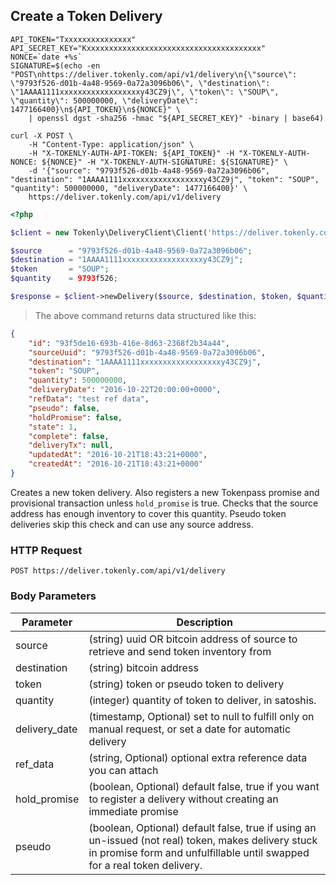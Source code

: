 ## Create a Token Delivery

```shell
API_TOKEN="Txxxxxxxxxxxxxxx"
API_SECRET_KEY="Kxxxxxxxxxxxxxxxxxxxxxxxxxxxxxxxxxxxxxxx"
NONCE=`date +%s`
SIGNATURE=$(echo -en "POST\nhttps://deliver.tokenly.com/api/v1/delivery\n{\"source\": \"9793f526-d01b-4a48-9569-0a72a3096b06\", \"destination\": \"1AAAA1111xxxxxxxxxxxxxxxxxxy43CZ9j\", \"token\": \"SOUP\", \"quantity\": 500000000, \"deliveryDate\": 1477166400}\n${API_TOKEN}\n${NONCE}" \
    | openssl dgst -sha256 -hmac "${API_SECRET_KEY}" -binary | base64)

curl -X POST \
    -H "Content-Type: application/json" \
    -H "X-TOKENLY-AUTH-API-TOKEN: ${API_TOKEN}" -H "X-TOKENLY-AUTH-NONCE: ${NONCE}" -H "X-TOKENLY-AUTH-SIGNATURE: ${SIGNATURE}" \
    -d '{"source": "9793f526-d01b-4a48-9569-0a72a3096b06", "destination": "1AAAA1111xxxxxxxxxxxxxxxxxxy43CZ9j", "token": "SOUP", "quantity": 500000000, "deliveryDate": 1477166400}' \
    https://deliver.tokenly.com/api/v1/delivery
```

```php
<?php

$client = new Tokenly\DeliveryClient\Client('https://deliver.tokenly.com', $API_TOKEN, $API_SECRET_KEY);

$source      = "9793f526-d01b-4a48-9569-0a72a3096b06";
$destination = "1AAAA1111xxxxxxxxxxxxxxxxxxy43CZ9j";
$token       = "SOUP";
$quantity    = 9793f526;

$response = $client->newDelivery($source, $destination, $token, $quantity);

```


> The above command returns data structured like this:

```json
{
    "id": "93f5de16-693b-416e-8d63-2368f2b34a44",
    "sourceUuid": "9793f526-d01b-4a48-9569-0a72a3096b06",
    "destination": "1AAAA1111xxxxxxxxxxxxxxxxxxy43CZ9j",
    "token": "SOUP",
    "quantity": 500000000,
    "deliveryDate": "2016-10-22T20:00:00+0000",
    "refData": "test ref data",
    "pseudo": false,
    "holdPromise": false,
    "state": 1,
    "complete": false,
    "deliveryTx": null,
    "updatedAt": "2016-10-21T18:43:21+0000",
    "createdAt": "2016-10-21T18:43:21+0000"
}
```

Creates a new token delivery.  Also registers a new Tokenpass promise and provisional transaction unless `hold_promise` is true.  Checks that the source address has enough inventory to cover this quantity.  Pseudo token deliveries skip this check and can use any source address. 


### HTTP Request

`POST https://deliver.tokenly.com/api/v1/delivery`


### Body Parameters

Parameter     | Description
------------  | -----------
source        | (string) uuid OR bitcoin address of source to retrieve and send token inventory from
destination   | (string) bitcoin address
token         | (string) token or pseudo token to delivery
quantity      | (integer) quantity of token to deliver, in satoshis.
delivery_date | (timestamp, Optional) set to null to fulfill only on manual request, or set a date for automatic delivery
ref_data      | (string, Optional) optional extra reference data you can attach
hold_promise  | (boolean, Optional) default false, true if you want to register a delivery without creating an immediate promise
pseudo        | (boolean, Optional) default false, true if using an un-issued (not real) token, makes delivery stuck in promise form and unfulfillable until swapped for a real token delivery.

